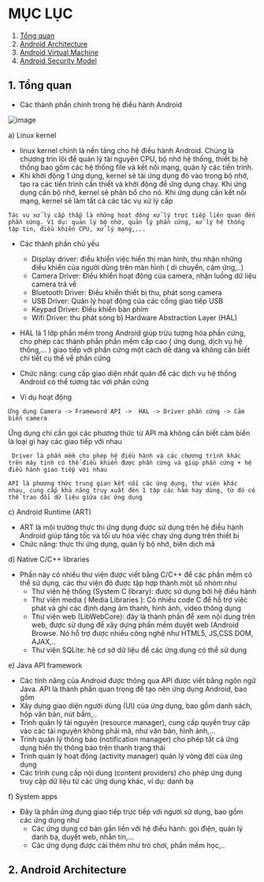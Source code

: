 # MỤC LỤC

1. [Tổng quan](#tổng-quan)
2. [Android Architecture](#android-architecture)
3. [Android Virtual Machine](#android-virtual-machine)
4. [Android Security Model](#android-security-model)


## 1. Tổng quan

- Các thành phần chính trong hệ điều hành Android 

![image](https://github.com/user-attachments/assets/2a49f6d9-6bd0-4c92-8141-f889c79ba485)

a) Linux kernel 

- linux kernel chính là nền tảng cho hệ điều hành Android. Chúng là chương trìn lõi để quản lý tài nguyên CPU, bộ nhớ hệ thống, thiết bị hệ thống bao gồm các hệ thống file và kết nối mạng, quản lý các tiến trình. 
- Khi khởi động 1 ứng dụng, kernel sẽ tải ứng dụng đó vào trong bộ nhớ, tạo ra các tiến trình cần thiết và khởi động để ứng dụng chạy. Khi ứng dụng cần bộ nhớ, kernel sẽ phân bổ cho nó. Khi ứng dụng cần kết nối mạng, kernel sẽ làm tất cả các tác vụ xử lý cấp

```
Tác vụ xử lý cấp thấp là những hoạt động xử lý trực tiếp liên quan đến phần cứng. Ví dụ: quản lý bộ nhớ, quản lý phần cứng, xử lý hệ thống tập tin, điều khiển CPU, xử lý mạng,...
```
- Các thành phần chủ yếu
  - Display driver: điều khiển việc hiển thị màn hình, thu nhận những điều khiển của người dùng trên màn hình ( di chuyển, cảm ứng,..)
  - Camera Driver: Điều khiển hoạt động của camera, nhận luồng dữ liệu camera trả về
  - Bluetooth Driver: Điều khiển thiết bị thu, phát song camera
  - USB Driver: Quản lý hoạt động của các cổng giao tiếp USB
  - Keypad Driver: Điều khiển bàn phím
  - Wifi Driver: thu phát sóng 
b) Hardware Abstraction Layer (HAL)

- HAL là 1 lớp phần mềm trong Android giúp trừu tượng hóa phần cứng, cho phép các thành phần phần mềm cấp cao ( ứng dụng, dịch vụ hệ thống,... ) giao tiếp với phần cứng một cách dễ dàng và không cần biết chi tiết cụ thể về phần cứng
- Chức năng: cung cấp giao diện nhất quán để các dịch vụ hệ thống Android có thể tương tác với phần cứng
- Ví dụ hoạt động
```
Ứng dụng Camera -> Frameword API ->  HAL -> Driver phần cứng -> Cảm biến camera
```
Ứng dụng chỉ cần gọi các phương thức từ API mà không cần biết cảm biến là loại gì hay các giao tiếp với nhau

` Driver là phần mềm cho phép hệ điều hành và các chương trình khác trên máy tính có thể điều khiển được phần cứng và giúp phần cứng + hệ điều hành giao tiếp với nhau`

`API là phương thức trung gian kết nối các ứng dụng, thư viện khác nhau, cung cấp khả năng truy xuất đén 1 tập các hàm hay dùng, từ đó có thể trao đổi dữ liệu giữa các ứng dụng`

c) Android Runtime (ART)
- ART là môi trường thực thi ứng dụng được sử dụng trên hệ điều hành Android giúp tăng tốc và tối ưu hóa việc chạy ứng dụng trên thiết bị
- Chức năng: thực thi ứng dụng, quản lý bộ nhớ, biên dịch mã

d) Native C/C++ libraries
- Phần này có nhiều thư viện được viết bằng C/C++ để các phần mềm có thể sử dụng, các thư viện đó được tập hợp thành một số nhóm như
  - Thư viện hệ thống (System C library): được sử dụng bởi hệ điều hành
  - Thư viện media ( Media Libraries ): Có nhiều code C để hỗ trợ việc phát và ghi các định dạng âm thanh, hình ảnh, video thông dụng
  - Thư viện web (LibWebCore): đây là thành phần để xem nội dung trên web, được sử dụng để xây dựng phần mềm duyệt web (Android Browse. Nó hỗ trợ được nhiều công nghệ như HTML5, JS,CSS DOM, AJAX,..
  - Thư viện SQLite: hệ cơ sở dữ liệu để các ứng dụng có thể sử dụng

 e) Java API framework 
 - Các tính năng của Android được thông qua API được viết bằng ngôn ngữ Java. API là thành phần quan trọng để tạo nên ứng dụng Android, bao gồm
  - Xây dựng giao diện người dùng (UI) của ứng dụng, bao gồm danh sách, hộp văn bản, nút bấm,..
  - Trình quản lý tài nguyên (resource manager), cung cấp quyền truy cập vào các tài nguyên không phải mã, như văn bản, hình ảnh,...
  - Trình quản lý thông báo (notification manager) cho phép tất cả ứng dụng hiển thị thông báo trên thanh trạng thái
  - Trình quản lý hoạt động (activity manager) quản lý vòng đời của ứng dụng
  - Các trình cung cấp nội dung (content providers) cho phép ứng dụng truy cập dữ liệu từ các ứng dụng khác, ví dụ: danh bạ

f) System apps
- Đây là phần ứng dụng giao tiếp trực tiếp với người sử dụng, bao gồm các ứng dụng như
  - Các ứng dụng cơ bản gắn liền với hệ điều hành: gọi điện, quản lý danh bạ, duyệt web, nhắn tin,...
  - Các ứng dụng được cài thêm như trò chơi, phần mềm học,..

## 2. Android Architecture
